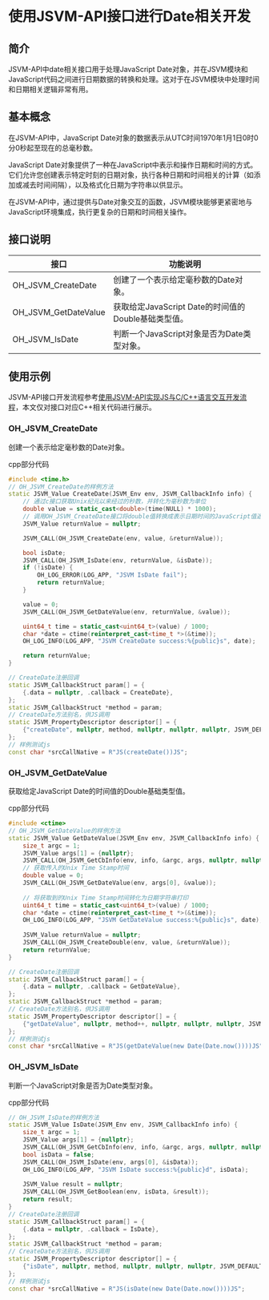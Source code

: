 # 使用JSVM-API接口进行Date相关开发

## 简介

JSVM-API中date相关接口用于处理JavaScript Date对象，并在JSVM模块和JavaScript代码之间进行日期数据的转换和处理。这对于在JSVM模块中处理时间和日期相关逻辑非常有用。

## 基本概念

在JSVM-API中，JavaScript Date对象的数据表示从UTC时间1970年1月1日0时0分0秒起至现在的总毫秒数。

JavaScript Date对象提供了一种在JavaScript中表示和操作日期和时间的方式。它们允许您创建表示特定时刻的日期对象，执行各种日期和时间相关的计算（如添加或减去时间间隔），以及格式化日期为字符串以供显示。

在JSVM-API中，通过提供与Date对象交互的函数，JSVM模块能够更紧密地与JavaScript环境集成，执行更复杂的日期和时间相关操作。

## 接口说明

| 接口                       | 功能说明                       |
|----------------------------|--------------------------------|
| OH_JSVM_CreateDate           | 创建了一个表示给定毫秒数的Date对象。  |
| OH_JSVM_GetDateValue        | 获取给定JavaScript Date的时间值的Double基础类型值。  |
| OH_JSVM_IsDate               | 判断一个JavaScript对象是否为Date类型对象。|

## 使用示例

JSVM-API接口开发流程参考[使用JSVM-API实现JS与C/C++语言交互开发流程](use-jsvm-process.md)，本文仅对接口对应C++相关代码进行展示。

### OH_JSVM_CreateDate

创建一个表示给定毫秒数的Date对象。

cpp部分代码

```cpp
#include <time.h>
// OH_JSVM_CreateDate的样例方法
static JSVM_Value CreateDate(JSVM_Env env, JSVM_CallbackInfo info) {
    // 通过c接口获取Unix纪元以来经过的秒数，并转化为毫秒数为单位
    double value = static_cast<double>(time(NULL) * 1000);
    // 调用OH_JSVM_CreateDate接口将double值转换成表示日期时间的JavaScript值返回出去
    JSVM_Value returnValue = nullptr;

    JSVM_CALL(OH_JSVM_CreateDate(env, value, &returnValue));

    bool isDate;
    JSVM_CALL(OH_JSVM_IsDate(env, returnValue, &isDate));
    if (!isDate) {
        OH_LOG_ERROR(LOG_APP, "JSVM IsDate fail");
        return returnValue;
    }

    value = 0;
    JSVM_CALL(OH_JSVM_GetDateValue(env, returnValue, &value));

    uint64_t time = static_cast<uint64_t>(value) / 1000;
    char *date = ctime(reinterpret_cast<time_t *>(&time));
    OH_LOG_INFO(LOG_APP, "JSVM CreateDate success:%{public}s", date);

    return returnValue;
}

// CreateDate注册回调
static JSVM_CallbackStruct param[] = {
    {.data = nullptr, .callback = CreateDate},
};
static JSVM_CallbackStruct *method = param;
// CreateDate方法别名，供JS调用
static JSVM_PropertyDescriptor descriptor[] = {
    {"createDate", nullptr, method, nullptr, nullptr, nullptr, JSVM_DEFAULT},
};
// 样例测试js
const char *srcCallNative = R"JS(createDate())JS";
```
<!-- @[oh_jsvm_create_date](https://gitee.com/openharmony/applications_app_samples/blob/master/code/DocsSample/ArkTs/JSVMAPI/JsvmUsageGuide/JsvmAboutDate/createdate/src/main/cpp/hello.cpp) -->

### OH_JSVM_GetDateValue

获取给定JavaScript Date的时间值的Double基础类型值。

cpp部分代码

```cpp
#include <ctime>
// OH_JSVM_GetDateValue的样例方法
static JSVM_Value GetDateValue(JSVM_Env env, JSVM_CallbackInfo info) {
    size_t argc = 1;
    JSVM_Value args[1] = {nullptr};
    JSVM_CALL(OH_JSVM_GetCbInfo(env, info, &argc, args, nullptr, nullptr));
    // 获取传入的Unix Time Stamp时间
    double value = 0;
    JSVM_CALL(OH_JSVM_GetDateValue(env, args[0], &value)); 
   
    // 将获取到的Unix Time Stamp时间转化为日期字符串打印
    uint64_t time = static_cast<uint64_t>(value) / 1000;
    char *date = ctime(reinterpret_cast<time_t *>(&time));
    OH_LOG_INFO(LOG_APP, "JSVM GetDateValue success:%{public}s", date);
   
    JSVM_Value returnValue = nullptr;
    JSVM_CALL(OH_JSVM_CreateDouble(env, value, &returnValue));
    return returnValue;
}

// CreateDate注册回调
static JSVM_CallbackStruct param[] = {
    {.data = nullptr, .callback = GetDateValue},
};
static JSVM_CallbackStruct *method = param;
// CreateDate方法别名，供JS调用
static JSVM_PropertyDescriptor descriptor[] = {
    {"getDateValue", nullptr, method++, nullptr, nullptr, nullptr, JSVM_DEFAULT},
};
// 样例测试js
const char *srcCallNative = R"JS(getDateValue(new Date(Date.now())))JS";
```
<!-- @[oh_jsvm_get_date_value](https://gitee.com/openharmony/applications_app_samples/blob/master/code/DocsSample/ArkTs/JSVMAPI/JsvmUsageGuide/JsvmAboutDate/getdatevalue/src/main/cpp/hello.cpp) -->

### OH_JSVM_IsDate

判断一个JavaScript对象是否为Date类型对象。

cpp部分代码

```cpp
// OH_JSVM_IsDate的样例方法
static JSVM_Value IsDate(JSVM_Env env, JSVM_CallbackInfo info) {
    size_t argc = 1;
    JSVM_Value args[1] = {nullptr};
    JSVM_CALL(OH_JSVM_GetCbInfo(env, info, &argc, args, nullptr, nullptr));
    bool isData = false;
    JSVM_CALL(OH_JSVM_IsDate(env, args[0], &isData));
    OH_LOG_INFO(LOG_APP, "JSVM IsDate success:%{public}d", isData);
    
    JSVM_Value result = nullptr;
    JSVM_CALL(OH_JSVM_GetBoolean(env, isData, &result));
    return result;
}
// CreateDate注册回调
static JSVM_CallbackStruct param[] = {
    {.data = nullptr, .callback = IsDate},
};
static JSVM_CallbackStruct *method = param;
// CreateDate方法别名，供JS调用
static JSVM_PropertyDescriptor descriptor[] = {
    {"isDate", nullptr, method, nullptr, nullptr, nullptr, JSVM_DEFAULT},
};
// 样例测试js
const char *srcCallNative = R"JS(isDate(new Date(Date.now())))JS";
```
<!-- @[oh_jsvm_is_date](https://gitee.com/openharmony/applications_app_samples/blob/master/code/DocsSample/ArkTs/JSVMAPI/JsvmUsageGuide/JsvmAboutDate/isdate/src/main/cpp/hello.cpp) -->
